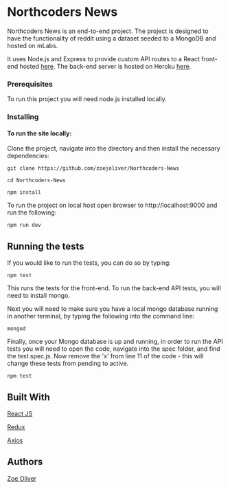 # Northcoders News

Northcoders News is an end-to-end project. The project is designed to have the functionality of reddit using a dataset seeded to a MongoDB and hosted on mLabs. 

It uses Node.js and Express to provide custom API routes to a React front-end hosted [here](https://zjo-northcoders-news.herokuapp.com/). The back-end server is hosted on Heroku [here](https://northcoders-news-zjo.herokuapp.com/api/articles).

### Prerequisites

To run this project you will need node.js installed locally.

### Installing

#### To run the site locally:

Clone the project, navigate into the directory and then install the necessary dependencies:

```
git clone https://github.com/zoejoliver/Northcoders-News
```

```
cd Northcoders-News
```

```
npm install
```
To run the project on local host open browser to http://localhost:9000 and run the following:

```
npm run dev
```
## Running the tests

If you would like to run the tests, you can do so by typing:
```
npm test
```

This runs the tests for the front-end. To run the back-end API tests, you will need to install mongo.

Next you will need to make sure you have a local mongo database running in another terminal, by typing the following into the command line:

```
mongod
```

Finally, once your Mongo database is up and running, in order to run the API tests you will need to open the code, navigate into the spec folder, and find the test.spec.js. Now remove the 'x' from line 11 of the code - this will change these tests from pending to active.

```
npm test
```

## Built With
[React JS]()

[Redux]()

[Axios]()

## Authors

[Zoe Oliver](https://github.com/zoejoliver)


